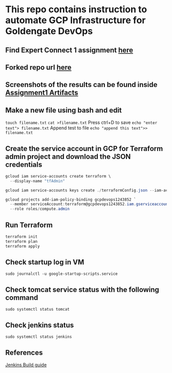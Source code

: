 # This repo contains instruction to automate GCP Infrastructure for Goldengate DevOps

## Find Expert Connect 1 assignment [here](https://github.com/BiplabAdhikari/GCPTerraform/tree/feature/assignment1)

## Forked repo url [here](https://github.com/BiplabAdhikari/CI-with-Jenkins-in-AWS-Demo)

## Screenshots of the results can be found inside [Assignment1 Artifacts](Assignment1%20Artifacts)

## Make a new file using bash and edit

`touch filename.txt`
`cat >filename.txt`
Press ctrl+D to save
`echo "enter text"> filename.txt`
Append test to file
`echo "append this text">> filename.txt`

## Create the service account in GCP for Terraform admin project and download the JSON credentials

```powershell
gcloud iam service-accounts create terraform \
  --display-name "tfAdmin"

gcloud iam service-accounts keys create ./terraformConfig.json --iam-account terraform@gcpdevops1243852.iam.gserviceaccount.com

gcloud projects add-iam-policy-binding gcpdevops1243852 `
  --member serviceAccount:terraform@gcpdevops1243852.iam.gserviceaccount.com `
  --role roles/compute.admin

```

## Run Terraform

```bash
terraform init
terraform plan
terraform apply
```

## Check startup log in VM

`
sudo journalctl -u google-startup-scripts.service
`

## Check tomcat service status with the following command

`sudo systemctl status tomcat`

## Check jenkins status

`sudo systemctl status jenkins`

## References

[Jenkins Build guide](https://octopus.com/docs/guides/deploy-java-app/to-tomcat/using-octopus-onprem-jenkins-builtin?utm_campaign=&utm_content=&utm_medium=&utm_source=adwords&utm_term=&gclid=Cj0KCQjw9_mDBhCGARIsAN3PaFOedLLKRpSQktqjK1a9TVzYVbZmQo6PCnXianSz_oR7p-t2TnyxDioaArdVEALw_wcB)
